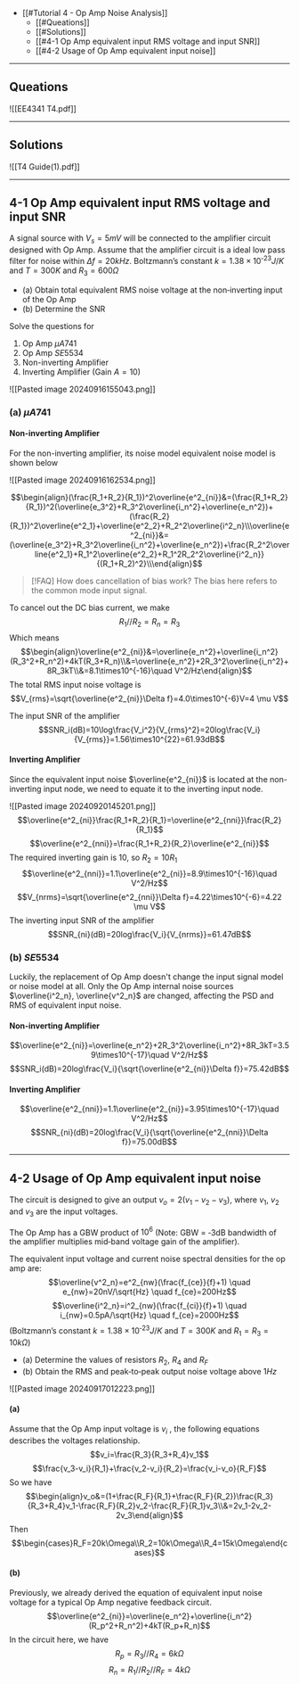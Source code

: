 + [[#Tutorial 4 - Op Amp Noise Analysis]]
	+ [[#Queations]]
	+ [[#Solutions]]
	+ [[#4-1 Op Amp equivalent input RMS voltage and input SNR]]
	+ [[#4-2 Usage of Op Amp equivalent input noise]]

---
## Queations

![[EE4341 T4.pdf]]

---
## Solutions

![[T4 Guide(1).pdf]]


---
## 4-1  Op Amp equivalent input RMS voltage and input SNR

A signal source with $V_s = 5 mV$ will be connected to the amplifier circuit designed with Op Amp. Assume that the amplifier circuit is a ideal low pass filter for noise within $\Delta f =20 kHz$. Boltzmann’s constant $k = 1.38 \times 10^{‐23} J/K$ and $T = 300 K$ and $R_3=600\Omega$

+ (a) Obtain total equivalent RMS noise voltage at the non‐inverting input of the Op Amp
+ (b) Determine the SNR

Solve the questions for

1. Op Amp $\mu A741$ 
2. Op Amp $SE5534$
3. Non-inverting Amplifier
4. Inverting Amplifier (Gain $A=10$)


![[Pasted image 20240916155043.png]]
### (a) $\mu A741$

#### Non-inverting Amplifier

For the non-inverting amplifier, its noise model equivalent noise model is shown below

![[Pasted image 20240916162534.png]]

$$\begin{align}(\frac{R_1+R_2}{R_1})^2\overline{e^2_{ni}}&=(\frac{R_1+R_2}{R_1})^2(\overline{e_3^2}+R_3^2\overline{i_n^2}+\overline{e_n^2})+(\frac{R_2}{R_1})^2\overline{e^2_1}+\overline{e^2_2}+R_2^2\overline{i^2_n}\\\overline{e^2_{ni}}&=(\overline{e_3^2}+R_3^2\overline{i_n^2}+\overline{e_n^2})+\frac{R_2^2\overline{e^2_1}+R_1^2\overline{e^2_2}+R_1^2R_2^2\overline{i^2_n}}{(R_1+R_2)^2}\\\end{align}$$

> [!FAQ] How does cancellation of bias work?
> The bias here refers to the common mode input signal.

To cancel out the DC bias current, we make 
$$R_1 // R_2 =R_n= R_3$$
Which means
$$\begin{align}\overline{e^2_{ni}}&=\overline{e_n^2}+\overline{i_n^2}(R_3^2+R_n^2)+4kT(R_3+R_n)\\&=\overline{e_n^2}+2R_3^2\overline{i_n^2}+8R_3kT\\&=8.1\times10^{-16}\quad V^2/Hz\end{align}$$
The total RMS input noise voltage is
$$V_{rms}=\sqrt{\overline{e^2_{ni}}\Delta f}=4.0\times10^{-6}V=4 \mu V$$

The input SNR of the amplifier 
$$SNR_i(dB)=10\log\frac{V_i^2}{V_{rms}^2}=20log\frac{V_i}{V_{rms}}=1.56\times10^{22}=61.93dB$$

#### Inverting Amplifier

Since the equivalent input noise $\overline{e^2_{ni}}$ is located at the non-inverting input node, we need to equate it to the inverting input node.

![[Pasted image 20240920145201.png]]
$$\overline{e^2_{ni}}\frac{R_1+R_2}{R_1}=\overline{e^2_{nni}}\frac{R_2}{R_1}$$
$$\overline{e^2_{nni}}=\frac{R_1+R_2}{R_2}\overline{e^2_{ni}}$$
The required inverting gain is 10, so $R_2=10R_1$
$$\overline{e^2_{nni}}=1.1\overline{e^2_{ni}}=8.9\times10^{-16}\quad V^2/Hz$$
$$V_{nrms}=\sqrt{\overline{e^2_{nni}}\Delta f}=4.22\times10^{-6}=4.22 \mu V$$
The inverting input SNR of the amplifier 
$$SNR_{ni}(dB)=20log\frac{V_i}{V_{nrms}}=61.47dB$$

### (b) $SE5534$

Luckily, the replacement of Op Amp doesn't change the input signal model or noise model at all. Only the Op Amp internal noise sources $\overline{i^2_n}, \overline{v^2_n}$ are changed, affecting the PSD and RMS of equivalent input noise.

#### Non-inverting Amplifier

$$\overline{e^2_{ni}}=\overline{e_n^2}+2R_3^2\overline{i_n^2}+8R_3kT=3.59\times10^{-17}\quad V^2/Hz$$
$$SNR_i(dB)=20log\frac{V_i}{\sqrt{\overline{e^2_{ni}}\Delta f}}=75.42dB$$
#### Inverting Amplifier

$$\overline{e^2_{nni}}=1.1\overline{e^2_{ni}}=3.95\times10^{-17}\quad V^2/Hz$$
$$SNR_{ni}(dB)=20log\frac{V_i}{\sqrt{\overline{e^2_{nni}}\Delta f}}=75.00dB$$

---
## 4-2  Usage of Op Amp equivalent input noise

The circuit is designed to give an output $v_o = 2(v_1 - v_2 - v_3)$, where $v_1$, $v_2$ and $v_3$ are the input voltages.

The Op Amp has a GBW product of $10^6$ 
(Note: GBW = ‐3dB bandwidth of the amplifier multiplies mid‐band voltage gain of the amplifier). 

The equivalent input voltage and current noise spectral densities for the op amp are:
$$\overline{v^2_n}=e^2_{nw}(\frac{f_{ce}}{f}+1) \quad e_{nw}=20nV/\sqrt{Hz} \quad f_{ce}=200Hz$$
$$\overline{i^2_n}=i^2_{nw}(\frac{f_{ci}}{f}+1) \quad i_{nw}=0.5pA/\sqrt{Hz} \quad f_{ce}=2000Hz$$
(Boltzmann’s constant $k = 1.38 \times 10^{‐23} J/K$ and $T = 300 K$ and $R_1 = R_3 = 10 k\Omega$)

+ (a) Determine the values of resistors $R_2$, $R_4$ and $R_F$
+ (b) Obtain the RMS and peak‐to‐peak output noise voltage above $1Hz$

![[Pasted image 20240917012223.png]]
#### (a)

Assume that the Op Amp input voltage is $v_i$ , the following equations describes the voltages relationship.
$$v_i=\frac{R_3}{R_3+R_4}v_1$$
$$\frac{v_3-v_i}{R_1}+\frac{v_2-v_i}{R_2}=\frac{v_i-v_o}{R_F}$$
So we have 
$$\begin{align}v_o&=(1+\frac{R_F}{R_1}+\frac{R_F}{R_2})\frac{R_3}{R_3+R_4}v_1-\frac{R_F}{R_2}v_2-\frac{R_F}{R_1}v_3\\&=2v_1-2v_2-2v_3\end{align}$$
Then
$$\begin{cases}R_F=20k\Omega\\R_2=10k\Omega\\R_4=15k\Omega\end{cases}$$

#### (b)

Previously, we already derived the equation of equivalent input noise voltage for a typical Op Amp negative feedback circuit. 
$$\overline{e^2_{ni}}=\overline{e_n^2}+\overline{i_n^2}(R_p^2+R_n^2)+4kT(R_p+R_n)$$
In the circuit here, we have
$$R_p=R_3//R_4=6k\Omega$$
$$R_n=R_1//R_2//R_F=4k\Omega$$
